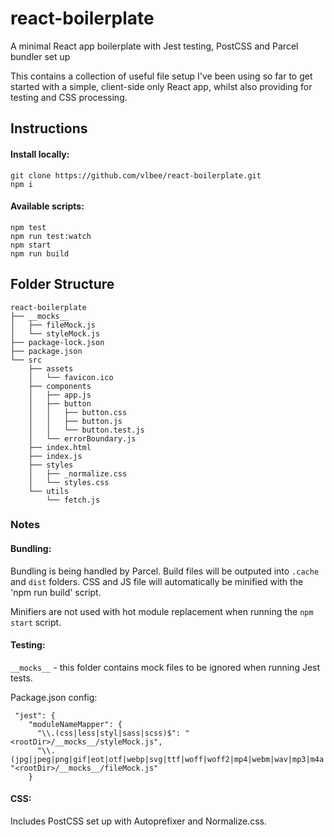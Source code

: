 # react-boilerplate
A minimal React app boilerplate with Jest testing, PostCSS and Parcel bundler set up

This contains a collection of useful file setup I've been using so far to get started with a simple, client-side only React app, whilst also providing for testing and CSS processing.  


## Instructions

#### Install locally: 

```
git clone https://github.com/vlbee/react-boilerplate.git
npm i 
```

#### Available scripts: 
```
npm test
npm run test:watch
npm start 
npm run build
```

## Folder Structure

```
react-boilerplate
├── __mocks__
│   ├── fileMock.js
│   └── styleMock.js
├── package-lock.json
├── package.json
└── src
    ├── assets
    │   └── favicon.ico
    ├── components
    │   ├── app.js
    │   ├── button
    │   │   ├── button.css
    │   │   ├── button.js
    │   │   └── button.test.js
    │   └── errorBoundary.js
    ├── index.html
    ├── index.js
    ├── styles
    │   ├── _normalize.css
    │   └── styles.css
    └── utils
        └── fetch.js
```

### Notes

#### Bundling: 

Bundling is being handled by Parcel. Build files will be outputed into `.cache` and `dist` folders.
CSS and JS file will automatically be minified with the 'npm run build' script. 

Minifiers are not used with hot module replacement when running the `npm start` script.


#### Testing:

`__mocks__` - this folder contains mock files to be ignored when running Jest tests. 

Package.json config: 
```
 "jest": {
    "moduleNameMapper": {
      "\\.(css|less|styl|sass|scss)$": "<rootDir>/__mocks__/styleMock.js",
      "\\.(jpg|jpeg|png|gif|eot|otf|webp|svg|ttf|woff|woff2|mp4|webm|wav|mp3|m4a|aac|oga)$": "<rootDir>/__mocks__/fileMock.js"
    }
 ```
    
 
#### CSS:
 
 Includes PostCSS set up with Autoprefixer and Normalize.css. 
 
 
